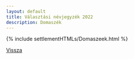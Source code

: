 ```yaml
---
layout: default
title: Választási névjegyzék 2022
description: Domaszék
---
```


{% include settlementHTMLs/Domaszeek.html %}

[Vissza](../)